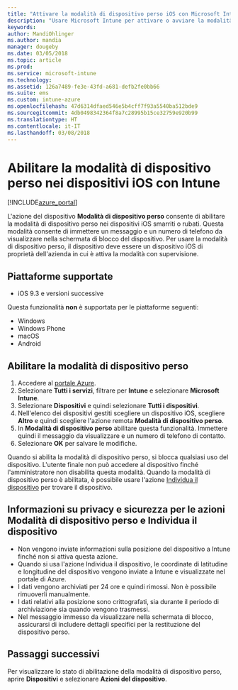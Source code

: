 ```yaml
---
title: "Attivare la modalità di dispositivo perso iOS con Microsoft Intune - Azure | Microsoft Docs"
description: "Usare Microsoft Intune per attivare o avviare la modalità di dispositivo perso per personalizzare un messaggio da visualizzare nella schermata di blocco di un dispositivo iOS smarrito o rubato. Ottenere inoltre informazioni dettagliate sulla sicurezza e la privacy quando si usa l'azione Modalità di dispositivo perso."
keywords: 
author: MandiOhlinger
ms.author: mandia
manager: dougeby
ms.date: 03/05/2018
ms.topic: article
ms.prod: 
ms.service: microsoft-intune
ms.technology: 
ms.assetid: 126a7489-fe3e-43fd-a681-defb2fe0bb66
ms.suite: ems
ms.custom: intune-azure
ms.openlocfilehash: 47d6314dfaed546e5b4cff7f93a5540ba512bde9
ms.sourcegitcommit: 4db0498342364f8a7c28995b15ce32759e920b99
ms.translationtype: HT
ms.contentlocale: it-IT
ms.lasthandoff: 03/08/2018
---
```

# <a name="enable-lost-mode-on-ios-devices-with-intune"></a>Abilitare la modalità di dispositivo perso nei dispositivi iOS con Intune

[!INCLUDE[azure_portal](./includes/azure_portal.md)]

L'azione del dispositivo **Modalità di dispositivo perso** consente di abilitare la modalità di dispositivo perso nei dispositivi iOS smarriti o rubati. Questa modalità consente di immettere un messaggio e un numero di telefono da visualizzare nella schermata di blocco del dispositivo. Per usare la modalità di dispositivo perso, il dispositivo deve essere un dispositivo iOS di proprietà dell'azienda in cui è attiva la modalità con supervisione.

## <a name="supported-platforms"></a>Piattaforme supportate

- iOS 9.3 e versioni successive

Questa funzionalità **non** è supportata per le piattaforme seguenti: 
- Windows
- Windows Phone
- macOS
- Android

## <a name="enable-lost-mode"></a>Abilitare la modalità di dispositivo perso

1. Accedere al [portale Azure](https://portal.azure.com).
2. Selezionare **Tutti i servizi**, filtrare per **Intune** e selezionare **Microsoft Intune**.
3. Selezionare **Dispositivi** e quindi selezionare **Tutti i dispositivi**.
4. Nell'elenco dei dispositivi gestiti scegliere un dispositivo iOS, scegliere **Altro** e quindi scegliere l'azione remota **Modalità di dispositivo perso**.
5. In **Modalità di dispositivo perso** abilitare questa funzionalità. Immettere quindi il messaggio da visualizzare e un numero di telefono di contatto.
6. Selezionare **OK** per salvare le modifiche.

Quando si abilita la modalità di dispositivo perso, si blocca qualsiasi uso del dispositivo. L'utente finale non può accedere al dispositivo finché l'amministratore non disabilita questa modalità. Quando la modalità di dispositivo perso è abilitata, è possibile usare l'azione [Individua il dispositivo](device-locate.md) per trovare il dispositivo.

## <a name="security-and-privacy-information-for-the-lost-mode-and-locate-device-actions"></a>Informazioni su privacy e sicurezza per le azioni Modalità di dispositivo perso e Individua il dispositivo
- Non vengono inviate informazioni sulla posizione del dispositivo a Intune finché non si attiva questa azione.
- Quando si usa l'azione Individua il dispositivo, le coordinate di latitudine e longitudine del dispositivo vengono inviate a Intune e visualizzate nel portale di Azure.
- I dati vengono archiviati per 24 ore e quindi rimossi. Non è possibile rimuoverli manualmente.
- I dati relativi alla posizione sono crittografati, sia durante il periodo di archiviazione sia quando vengono trasmessi.
- Nel messaggio immesso da visualizzare nella schermata di blocco, assicurarsi di includere dettagli specifici per la restituzione del dispositivo perso.

## <a name="next-steps"></a>Passaggi successivi

Per visualizzare lo stato di abilitazione della modalità di dispositivo perso, aprire **Dispositivi** e selezionare **Azioni del dispositivo**.